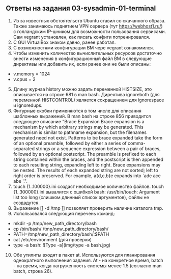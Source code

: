 ## Ответы на задания 03-sysadmin-01-terminal
1. Из за известных обстоятельств Ubuntu ставил со скачанного образа. Также занимаюсь поднятием VPN сервера (тут https://webhost1.ru/) с голландским IP-шником для возможности пользования сервисами. Сам vegrant установлен, как писать конфиги потренировался.
2. С GUI VirtualBox знаком давно, ранее работал.
3. С возможностями конфигурации ВМ чере vegrant ознакомился.
4. Чтобы изменить количество вычислительных ресурсов достаточно внести изменения в конфигурационный файл ВМ в следующие директивы или добавить их, если ранее они не были описаны:
* v.memory = 1024
* v.cpus = 2
5. Длину журнаа history можно задать переменной HISTSIZE, это описывается на строке 681 в man bash. Директива ignoreboth (для переменной HISTCONTROL) является сокращением для ignorespace и ignoredups.
6. Фигурные скобки применяются в том числе для описания шаблонных выражений. В man bash на строке 856 приводится следующее описание "Brace Expansion
Brace expansion is a mechanism by which arbitrary strings may be generated.  This mechanism is similar to pathname expansion, but the filenames generated need  not  exist.
Patterns  to  be  brace  expanded  take the form of an optional preamble, followed by either a series of comma-separated strings or a sequence expression between a pair of braces, followed by an optional postscript.  The preamble is prefixed to each string contained within the braces, and the postscript is then  appended  to  each  resulting string, expanding left to right. Brace expansions may be nested.  The results of each expanded string are not sorted; left to right order is preserved.  For example, a{d,c,b}e expands into `ade ace abe '.".
7. touch {1..100000}.ini создаст необходимое количество файлов. touch {1..300000}.ini вывалится с ошибкой bash: /usr/bin/touch: Argument list too long (слишком длинный список аргументов), файлы не создадутся.
8. Выражение [[ -d /tmp ]] позволяет проверить наличие каталога tmp.
9. Использовался следующий перечень команд:
* mkdir -p /tmp/new_path_directory/bash
* cp /bin/bash/ /tmp/new_path_directory/bash/
* PATH=/tmp/new_path_directory/bash/:$PATH
* cat /etc/environment (для проверки)
* type -a bash:
![Type -a](img/type -a bash.jpg)
10. Обе утилиты входят в пакет at. Используются для планирования однократного выполнения задания. At - на конкретное время, batch - на время, когда нагруженность системы менее 1.5 (согласно man batch, строка 26).

